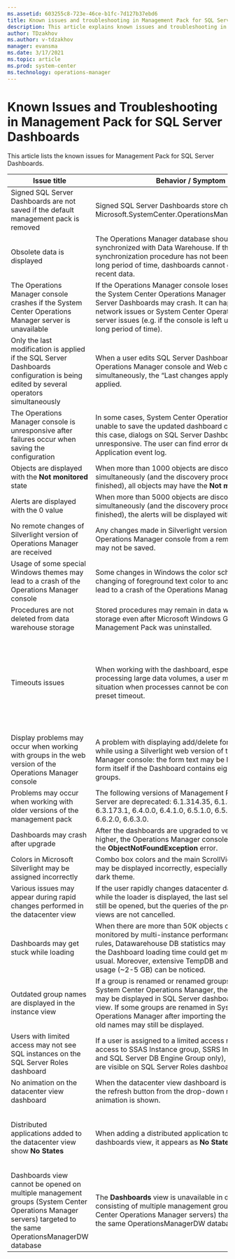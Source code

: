 ```yaml
---
ms.assetid: 603255c8-723e-46ce-b1fc-7d127b37ebd6
title: Known issues and troubleshooting in Management Pack for SQL Server Dashboards
description: This article explains known issues and troubleshooting in Management Pack for SQL Server Dashboards
author: TDzakhov
ms.author: v-tdzakhov
manager: evansma
ms.date: 3/17/2021
ms.topic: article
ms.prod: system-center
ms.technology: operations-manager
---
```


# Known Issues and Troubleshooting in Management Pack for SQL Server Dashboards

This article lists the known issues for Management Pack for SQL Server Dashboards.

|Issue title|Behavior / Symptom|Known workaround|
|-|-|-|
|Signed SQL Server Dashboards are not saved if the default management pack is removed|Signed SQL Server Dashboards store changes in Microsoft.SystemCenter.OperationsManager.DefaultUser.|Import the default management pack.|
|Obsolete data is displayed|The Operations Manager database should be synchronized with Data Warehouse. If the default synchronization procedure has not been executed for a long period of time, dashboards cannot get the most recent data.|Restart the System Center Data Access service and perform other required actions to reactivate delta synchronization.|
|The Operations Manager console crashes if the System Center Operations Manager server is unavailable|If the Operations Manager console loses connection with the System Center Operations Manager server, SQL Server Dashboards may crash. It can happen due to network issues or System Center Operations Manager server issues (e.g. if the console is left unattended over a long period of time).|Check the connection with the server and reopen the Operations Manager console.|
|Only the last modification is applied if the SQL Server Dashboards configuration is being edited by several operators simultaneously|When a user edits SQL Server Dashboard from the Operations Manager console and Web console simultaneously, the “Last changes apply” algorithm is applied.|Reopen the dashboard or wait until the data is refreshed.|
|The Operations Manager console is unresponsive after failures occur when saving the configuration|In some cases, System Center Operations Manager is unable to save the updated dashboard configuration. In this case, dialogs on SQL Server Dashboards become unresponsive. The user can find error details in Application event log.|Reopen the Operations Manager console.|
|Objects are displayed with the **Not monitored** state|When more than 1000 objects are discovered simultaneously (and the discovery process is not finished), all objects may have the **Not monitored** state.|Wait until the data is refreshed.|
|Alerts are displayed with the 0 value|When more than 5000 objects are discovered simultaneously (and the discovery process is not finished), the alerts will be displayed with the 0 value.|Wait until the data is refreshed.|
|No remote changes of Silverlight version of Operations Manager are received|Any changes made in Silverlight version of the Operations Manager console from a remote workstation may not be saved.|Reopening the dashboard or reloading the console is ineffective. To apply changes, access the console directly.|
|Usage of some special Windows themes may lead to a crash of the Operations Manager console|Some changes in Windows the color scheme (e.g. changing of foreground text color to another color) may lead to a crash of the Operations Manager console.|Use standard Windows themes and text colors.|
|Procedures are not deleted from data warehouse storage|Stored procedures may remain in data warehouse storage even after Microsoft Windows Group Policy Management Pack was uninstalled.|Uninstall Microsoft Windows Group Policy Management Pack and remove stored procedures manually.|
|Timeouts issues|When working with the dashboard, especially when processing large data volumes, a user may face a situation when processes cannot be completed within the preset timeout.|Timeout values for queries execution in Datawarehouse DB may be set by the user manually via the server registry. The user can create the HKLM\SOFTWARE\Microsoft\Microsoft Operations Manager\3.0\Data Warehouse key and add the REG_DWORD type value with the Search Command Timeout Seconds name. The server will use this value instead of default 180 seconds.|
|Display problems may occur when working with groups in the web version of the Operations Manager console|A problem with displaying add/delete forms may occur while using a Silverlight web version of the Operations Manager console: the form text may be loaded before the form itself if the Dashboard contains eight or more groups.|No resolution.|
|Problems may occur when working with older versions of the management pack|The following versions of Management Pack for SQL Server are deprecated: 6.1.314.35, 6.1.400.0, 6.3.173.0, 6.3.173.1, 6.4.0.0, 6.4.1.0, 6.5.1.0, 6.5.4.0, 6.6.0.0, 6.6.2.0, 6.6.3.0.|Use up-to-date versions of the management pack (starting from version 6.6.4.0).|
|Dashboards may crash after upgrade|After the dashboards are upgraded to version 6.6.7.30 or higher, the Operations Manager console may crash with the **ObjectNotFoundException** error.|Wait until the importing process is complete and restart the Operations Manager console.|
|Colors in Microsoft Silverlight may be assigned incorrectly|Combo box colors and the main ScrollViewer background may be displayed incorrectly, especially when using the dark theme.|No resolution.|
|Various issues may appear during rapid changes performed in the datacenter view|If the user rapidly changes datacenter dashboard views while the loader is displayed, the last selected view can still be opened, but the queries of the previously closed views are not cancelled.|No resolution.|
|Dashboards may get stuck while loading|When there are more than 50K objects on a dashboard monitored by multi-instance performance collection rules, Datawarehouse DB statistics may get broken and the Dashboard loading time could get much longer than usual. Moreover, extensive TempDB and Log space usage (~2-5 GB) can be noticed.|Wait until the Dashboard is loaded, then run the **sp_updatestats** stored procedure in Datawarehouse DB.|
|Outdated group names are displayed in the instance view|If a group is renamed or renamed groups are present in System Center Operations Manager, the old group names may be displayed in SQL Server dashboards instance view. If some groups are renamed in System Center Operations Manager after importing the dashboards, the old names may still be displayed.|No resolution.|
|Users with limited access may not see SQL instances on the SQL Server Roles dashboard|If a user is assigned to a limited access role (e.g. with access to SSAS Instance group, SSRS Instance Group, and SQL Server DB Engine Group only), no SQL instances are visible on SQL Server Roles dashboard.|As long as SQL Server Roles dashboard is based on Server Roles Group, the user should obtain access to Server Roles Group to make SQL instances visible on the dashboard.|
|No animation on the datacenter view dashboard|When the datacenter view dashboard is refreshed using the refresh button from the drop-down menu, no animation is shown.|No resolution.|
|Distributed applications added to the datacenter view show **No States**|When adding a distributed application to the main dashboards view, it appears as **No States**.|SQL Dashboards can work with objects that belong to groups, even when **Add Virtual Group** is used. A distributed application may not have any group. To solve the issue, create a new group and add distributed applications to this group.|
|Dashboards view cannot be opened on multiple management groups (System Center Operations Manager servers) targeted to the same OperationsManagerDW database|The **Dashboards** view is unavailable in deployments consisting of multiple management groups (System Center Operations Manager servers) that are targeted to the same OperationsManagerDW database.|No resolution.|